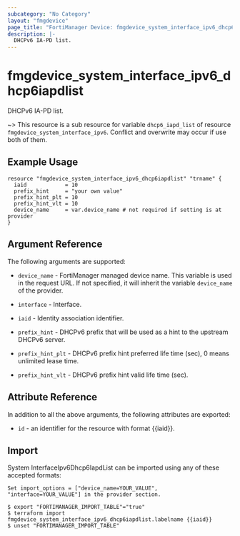 ```yaml
---
subcategory: "No Category"
layout: "fmgdevice"
page_title: "FortiManager Device: fmgdevice_system_interface_ipv6_dhcp6iapdlist"
description: |-
  DHCPv6 IA-PD list.
---
```


# fmgdevice_system_interface_ipv6_dhcp6iapdlist
DHCPv6 IA-PD list.

~> This resource is a sub resource for variable `dhcp6_iapd_list` of resource `fmgdevice_system_interface_ipv6`. Conflict and overwrite may occur if use both of them.



## Example Usage

```hcl
resource "fmgdevice_system_interface_ipv6_dhcp6iapdlist" "trname" {
  iaid            = 10
  prefix_hint     = "your own value"
  prefix_hint_plt = 10
  prefix_hint_vlt = 10
  device_name     = var.device_name # not required if setting is at provider
}
```

## Argument Reference


The following arguments are supported:

* `device_name` - FortiManager managed device name. This variable is used in the request URL. If not specified, it will inherit the variable `device_name` of the provider.
* `interface` - Interface.

* `iaid` - Identity association identifier.
* `prefix_hint` - DHCPv6 prefix that will be used as a hint to the upstream DHCPv6 server.
* `prefix_hint_plt` - DHCPv6 prefix hint preferred life time (sec), 0 means unlimited lease time.
* `prefix_hint_vlt` - DHCPv6 prefix hint valid life time (sec).


## Attribute Reference

In addition to all the above arguments, the following attributes are exported:
* `id` - an identifier for the resource with format {{iaid}}.

## Import

System InterfaceIpv6Dhcp6IapdList can be imported using any of these accepted formats:
```
Set import_options = ["device_name=YOUR_VALUE", "interface=YOUR_VALUE"] in the provider section.

$ export "FORTIMANAGER_IMPORT_TABLE"="true"
$ terraform import fmgdevice_system_interface_ipv6_dhcp6iapdlist.labelname {{iaid}}
$ unset "FORTIMANAGER_IMPORT_TABLE"
```


